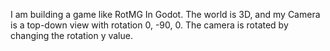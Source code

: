 I am building a game like RotMG In Godot. The world is 3D, and my Camera is a top-down view with rotation 0, -90, 0. The camera is rotated by changing the rotation y value.
